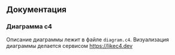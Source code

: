 ## Документация

### Диаграмма c4

Описание диаграммы лежит в файле ```diagram.c4```. Визуализация диаграммы делается сервисом https://likec4.dev
